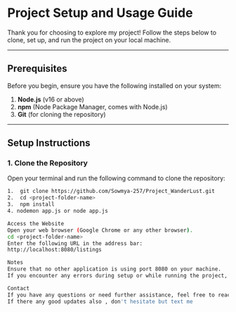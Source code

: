 # Project Setup and Usage Guide

Thank you for choosing to explore my project! Follow the steps below to clone, set up, and run the project on your local machine.

---

## Prerequisites

Before you begin, ensure you have the following installed on your system:
1. **Node.js** (v16 or above)
2. **npm** (Node Package Manager, comes with Node.js)
3. **Git** (for cloning the repository)

---

## Setup Instructions

### 1. Clone the Repository
Open your terminal and run the following command to clone the repository:

```bash
1.  git clone https://github.com/Sowmya-257/Project_WanderLust.git
2.  cd <project-folder-name>
3.  npm install
4. nodemon app.js or node app.js

Access the Website
Open your web browser (Google Chrome or any other browser).
cd <project-folder-name>
Enter the following URL in the address bar:
http://localhost:8080/listings 

Notes
Ensure that no other application is using port 8080 on your machine.
If you encounter any errors during setup or while running the project, check the logs displayed in the terminal for troubleshooting.

Contact
If you have any questions or need further assistance, feel free to reach out via email at [sowmyaaddala25@gmail.com].
If there any good updates also , don't hesitate but text me

